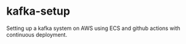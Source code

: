 # kafka-setup
Setting up a kafka system on AWS using ECS and github actions with continuous deployment.

